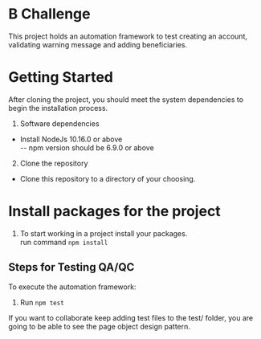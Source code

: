 # B Challenge

This project holds an automation framework to test creating an account, validating warning message and adding beneficiaries.

# Getting Started

After cloning the project, you should meet the system dependencies to begin the installation process. 

1. Software dependencies  
- Install NodeJs 10.16.0 or above  
-- npm version should be 6.9.0 or above   
2. Clone the repository  
  - Clone this repository to a directory of your choosing.  

# Install packages for the project

1. To start working in a project install your packages.  
    run command ```npm install```  
  
## Steps for Testing QA/QC  

To execute the automation framework:

1. Run ```npm test```

If you want to collaborate keep adding test files to the test/ folder, you are going to be able to see the page object design pattern.